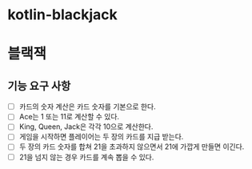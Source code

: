 # kotlin-blackjack

# 블랙잭   


## 기능 요구 사항

- [ ] 카드의 숫자 계산은 카드 숫자를 기본으로 한다.
- [ ] Ace는 1 또는 11로 계산할 수 있다.
- [ ] King, Queen, Jack은 각각 10으로 계산한다.
- [ ] 게임을 시작하면 플레이어는 두 장의 카드를 지급 받는다.
- [ ] 두 장의 카드 숫자를 합쳐 21을 초과하지 않으면서 21에 가깝게 만들면 이긴다.
- [ ] 21을 넘지 않는 경우 카드를 계속 뽑을 수 있다.
